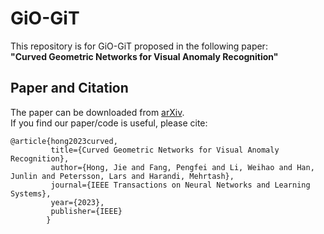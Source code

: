 # GiO-GiT
This repository is for GiO-GiT proposed in the following paper:  
**"Curved Geometric Networks for Visual Anomaly Recognition"**

## Paper and Citation
The paper can be downloaded from [arXiv](https://arxiv.org/abs/2208.01188).  
If you find our paper/code is useful, please cite:
```
@article{hong2023curved,
         title={Curved Geometric Networks for Visual Anomaly Recognition},
         author={Hong, Jie and Fang, Pengfei and Li, Weihao and Han, Junlin and Petersson, Lars and Harandi, Mehrtash},
         journal={IEEE Transactions on Neural Networks and Learning Systems},
         year={2023},
         publisher={IEEE}
        }
```
